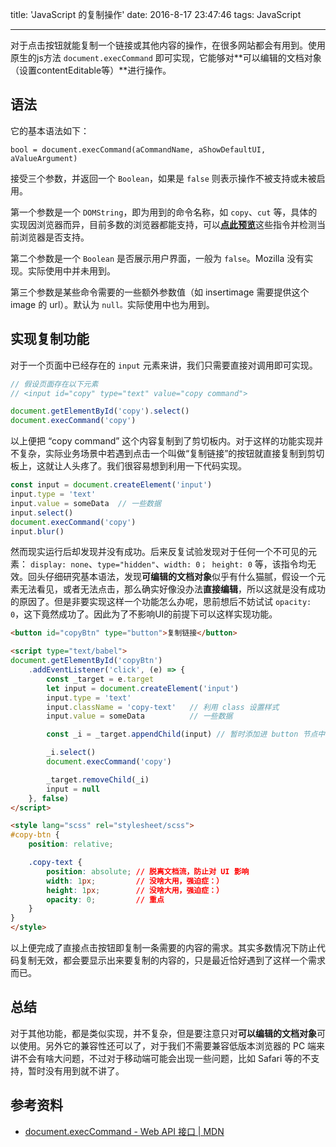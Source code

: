 title: 'JavaScript 的复制操作'
date: 2016-8-17 23:47:46
tags: JavaScript

---

对于点击按钮就能复制一个链接或其他内容的操作，在很多网站都会有用到。使用原生的js方法 `document.execCommand` 即可实现，它能够对**可以编辑的文档对象（设置contentEditable等）**进行操作。

## 语法

它的基本语法如下：

```javascipt
bool = document.execCommand(aCommandName, aShowDefaultUI, aValueArgument)
```

<!-- more -->

接受三个参数，并返回一个 `Boolean`，如果是 `false` 则表示操作不被支持或未被启用。

第一个参数是一个 `DOMString`，即为用到的命令名称，如 `copy`、`cut` 等，具体的实现因浏览器而异，目前多数的浏览器都能支持，可以[**点此预览**](https://codepen.io/netsi1964/full/QbLLGW/)这些指令并检测当前浏览器是否支持。

第二个参数是一个 `Boolean` 是否展示用户界面，一般为 `false`。Mozilla 没有实现。实际使用中并未用到。

第三个参数是某些命令需要的一些额外参数值（如 insertimage 需要提供这个 image 的 url）。默认为 `null。`实际使用中也为用到。



## 实现复制功能

对于一个页面中已经存在的 `input` 元素来讲，我们只需要直接对调用即可实现。

```javascript
// 假设页面存在以下元素
// <input id="copy" type="text" value="copy command">

document.getElementById('copy').select()
document.execCommand('copy')
```

以上便把 “copy command” 这个内容复制到了剪切板内。对于这样的功能实现并不复杂，实际业务场景中若遇到点击一个叫做“复制链接”的按钮就直接复制到剪切板上，这就让人头疼了。我们很容易想到利用一下代码实现。

```javascript
const input = document.createElement('input')
input.type = 'text'
input.value = someData	// 一些数据
input.select()
document.execCommand('copy')
input.blur()
```

然而现实运行后却发现并没有成功。后来反复试验发现对于任何一个不可见的元素： `display: none`、`type="hidden"`、`width: 0； height: 0` 等，该指令均无效。回头仔细研究基本语法，发现**可编辑的文档对象**似乎有什么猫腻，假设一个元素无法看见，或者无法点击，那么确实好像没办法**直接编辑**，所以这就是没有成功的原因了。但是非要实现这样一个功能怎么办呢，思前想后不妨试试 `opacity: 0`，这下竟然成功了。因此为了不影响UI的前提下可以这样实现功能。

```HTML
<button id="copyBtn" type="button">复制链接</button>

<script type="text/babel">
document.getElementById('copyBtn')
    .addEventListener('click', (e) => {
        const _target = e.target
        let input = document.createElement('input')
        input.type = 'text'
        input.className = 'copy-text'   // 利用 class 设置样式
        input.value = someData          // 一些数据

        const _i = _target.appendChild(input) // 暂时添加进 button 节点中了，也可以放在其他地方

        _i.select()
        document.execCommand('copy')

        _target.removeChild(_i)
        input = null
    }, false)
</script>

<style lang="scss" rel="stylesheet/scss">
#copy-btn {
    position: relative;

    .copy-text {
        position: absolute; // 脱离文档流，防止对 UI 影响
        width: 1px;         // 没啥大用，强迫症：）
        height: 1px;        // 没啥大用，强迫症：）
        opacity: 0;         // 重点
    }
}
</style>
```

以上便完成了直接点击按钮即复制一条需要的内容的需求。其实多数情况下防止代码复制无效，都会要显示出来要复制的内容的，只是最近恰好遇到了这样一个需求而已。

## 总结

对于其他功能，都是类似实现，并不复杂，但是要注意只对**可以编辑的文档对象**可以使用。另外它的兼容性还可以了，对于我们不需要兼容低版本浏览器的 PC 端来讲不会有啥大问题，不过对于移动端可能会出现一些问题，比如 Safari 等的不支持，暂时没有用到就不讲了。

## 参考资料

* [document.execCommand - Web API 接口 | MDN](https://developer.mozilla.org/zh-CN/docs/Web/API/Document/execCommand#例子)
